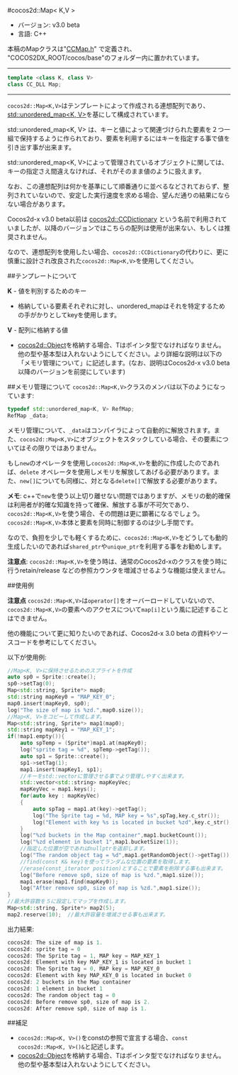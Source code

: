 #cocos2d::Map< K,V >

- バージョン: v3.0 beta
- 言語: C++

本稿のMapクラスは"[CCMap.h](https://github.com/chukong/cocos2d-x/blob/develop/cocos/base/CCMap.h)" で定義され、 "COCOS2DX_ROOT/cocos/base"のフォルダー内に置かれています。

---

```cpp
template <class K, class V>
class CC_DLL Map;
```

---

`cocos2d::Map<K,V>`はテンプレートによって作成される連想配列であり、[std::unordered_map<K, V>](http://en.cppreference.com/w/cpp/container/unordered_map)を基にして構成されています。

std::unordered_map<K, V> は、キーと値によって関連づけられた要素を２つ一組で保持するように作られており、要素を利用するにはキーを指定する事で値を引き出す事が出来ます。

std::unordered_map<K, V>によって管理されているオブジェクトに関しては、キーの指定さえ間違えなければ、それがそのまま値のように扱えます。

なお、この連想配列は何かを基準にして順番通りに並べるなどされておらず、整列されていないので、安定した実行速度を求める場合、望んだ通りの結果にならない場合があります。

Cocos2d-x v3.0 beta以前は [cocos2d::CCDictionary](https://github.com/chukong/cocos2d-x/blob/develop/cocos/base/CCDictionary.h) という名前で利用されていましたが、以降のバージョンではこちらの配列は使用が出来ない、もしくは推奨されません。

なので、連想配列を使用したい場合、`cocos2d::CCDictionary`の代わりに、更に慎重に設計され改良された`cocos2d::Map<K,V>`を使用してください。

##テンプレートについて

**K** - 値を判別するためのキー

- 格納している要素それぞれに対し、unordered_mapはそれを特定するための手がかりとしてkeyを使用します。

**V** - 配列に格納する値

- [cocos2d::Object](https://github.com/chukong/cocos2d-x/blob/develop/cocos/base/CCObject.h)を格納する場合、Tはポインタ型でなければなりません。他の型や基本型は入れないようにしてください。より詳細な説明は以下の「メモリ管理について」に記述します。(なお、説明はCocos2d-x v3.0 beta以降のバージョンを前提にしています)

##メモリ管理について
`cocos2d::Map<K,V>`クラスのメンバは以下のようになっています:

```cpp
typedef std::unordered_map<K, V> RefMap;
RefMap _data;
```

メモリ管理について、`_data`はコンパイラによって自動的に解放されます。また、`cocos2d::Map<K,V>`にオブジェクトをスタックしている場合、その要素についてはその限りではありません。

もし`new`のオペレータを使用し`cocos2d::Map<K,V>`を動的に作成したのであれば、`delete` オペレータを使用しメモリを解放してあげる必要があります。また、`new[]`についても同様に、対となる`delete[]`で解放する必要があります。

**メモ**: c++で`new`を使う以上切り離せない問題ではありますが、メモリの動的確保は利用者が的確な知識を持って確保、解放する事が不可欠であり、`cocos2d::Map<K,V>`を使う場合、その問題は更に顕著になるでしょう。`cocos2d::Map<K,V>`本体と要素を同時に制御するのは少し手間です。

なので、負担を少しでも軽くするために、`cocos2d::Map<K,V>`をどうしても動的生成したいのであれば`shared_ptr`や`unique_ptr`を利用する事をお勧めします。

**注意点**: `cocos2d::Map<K,V>`を使う時は、通常のCocos2d-xのクラスを使う時に行うretain/release などの参照カウンタを増減させるような機能は使えません。


##使用例

**注意点** `cocos2d::Map<K,V>`は`operator[]`をオーバーロードしていないので、`cocos2d::Map<K,V>`の要素へのアクセスについて`map[i]`という風に記述することはできません。

他の機能について更に知りたいのであれば、Cocos2d-x 3.0 beta の資料やソースコードを参考にしてください。

以下が使用例:

```cpp
//Map<K, V>に保持させるためのスプライトを作成
auto sp0 = Sprite::create();
sp0->setTag(0);
Map<std::string, Sprite*> map0;
std::string mapKey0 = "MAP_KEY_0";
map0.insert(mapKey0, sp0);
log("The size of map is %zd.",map0.size()); 
//Map<K, V>をコピーして作成します。
Map<std::string, Sprite*> map1(map0);
std::string mapKey1 = "MAP_KEY_1";
if(!map1.empty()){
	auto spTemp = (Sprite*)map1.at(mapKey0);
	log("sprite tag = %d", spTemp->getTag());
	auto sp1 = Sprite::create();
	sp1->setTag(1);
	map1.insert(mapKey1, sp1);      
	//キーをstd::vectorに管理させる事でより管理しやすく出来ます。
	std::vector<std::string> mapKeyVec;
	mapKeyVec = map1.keys();
	for(auto key : mapKeyVec)
	{
		auto spTag = map1.at(key)->getTag();
		log("The Sprite tag = %d, MAP key = %s",spTag,key.c_str());
		log("Element with key %s is located in bucket %zd",key.c_str(),map1.bucket(key));
	}
	log("%zd buckets in the Map container",map1.bucketCount());
	log("%zd element in bucket 1",map1.bucketSize(1));  
	//指定した位置が空であればnullptrを返却します。
	log("The random object tag = %d",map1.getRandomObject()->getTag());  
	//find(const K& key)を使ってランダムな位置の要素を取得します。
	//erase(const_iterator position)とすることで要素を削除する事も出来ます。
	log("Before remove sp0, size of map is %zd.",map1.size());
	map1.erase(map1.find(mapKey0));
	log("After remove sp0, size of map is %zd.",map1.size());
}  
//最大許容数を５に設定してマップを作成します。
Map<std::string, Sprite*> map2(5);
map2.reserve(10);  //最大許容量を増減させる事も出来ます。
```

出力結果:

```cpp
cocos2d: The size of map is 1.
cocos2d: sprite tag = 0
cocos2d: The Sprite tag = 1, MAP key = MAP_KEY_1
cocos2d: Element with key MAP_KEY_1 is located in bucket 1
cocos2d: The Sprite tag = 0, MAP key = MAP_KEY_0
cocos2d: Element with key MAP_KEY_0 is located in bucket 0
cocos2d: 2 buckets in the Map container
cocos2d: 1 element in bucket 1
cocos2d: The random object tag = 0
cocos2d: Before remove sp0, size of map is 2.
cocos2d: After remove sp0, size of map is 1.
```


##補足

- `cocos2d::Map<K, V>()`をconstの参照で宣言する場合、`const cocos2d::Map<K, V>()&`と記述します。
- [cocos2d::Object](https://github.com/chukong/cocos2d-x/blob/develop/cocos/base/CCObject.h)を格納する場合、Tはポインタ型でなければなりません。他の型や基本型は入れないようにしてください。
